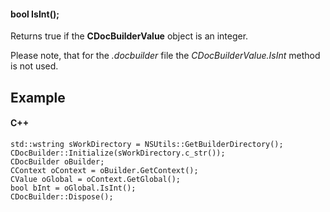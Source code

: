 #### bool IsInt();

Returns true if the **CDocBuilderValue** object is an integer.

Please note, that for the *.docbuilder* file the *CDocBuilderValue.IsInt* method is not used.

## Example

#### C++

```
std::wstring sWorkDirectory = NSUtils::GetBuilderDirectory();
CDocBuilder::Initialize(sWorkDirectory.c_str());
CDocBuilder oBuilder;
CContext oContext = oBuilder.GetContext();
CValue oGlobal = oContext.GetGlobal();
bool bInt = oGlobal.IsInt();
CDocBuilder::Dispose();
```
